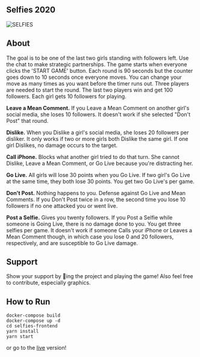 ## Selfies 2020

![SELFIES](https://firebasestorage.googleapis.com/v0/b/selfies-22b79.appspot.com/o/Screen%20Shot%202019-08-16%20at%204.33.17%20PM.png?alt=media&token=30442490-ab4a-4249-9272-722a30bfd0ec)

## About

The goal is to be one of the last two girls standing with followers left. Use the chat to
make strategic partnerships. The game starts when everyone clicks the 'START GAME' button.
Each round is 90 seconds but the counter goes down to 10 seconds once everyone moves. You
can change your move as many times as you want before the timer runs out. Three players
are needed to start the round. The last two players win and get 100 followers. Each girl
gets 10 followers for playing.

**Leave a Mean Comment.** If you Leave a Mean Comment on
another girl's social media, she loses 10 followers. It doesn't work if she selected
"Don't Post" that round.

**Dislike.** When you Dislike a girl's social media, she loses 20 followers per disliker. It only works if two or more girls both Dislike the same girl. If one girl Dislikes, no damage occurs to the target.

**Call iPhone.** Blocks what another girl tried to do that turn. She cannot Dislike, Leave a Mean Comment, or Go Live because you're distracting her.

**Go Live.** All girls will lose 30 points when you Go Live. If two girl's Go Live at the same time, they both lose 30 points. You get two Go Live's per game.

**Don't Post.** Nothing happens to you. Defense against Go Live and Mean Comments. If you Don't Post twice in a row, the second time you lose 10 followers if no one attacked you or went live.

**Post a Selfie.** Gives you twenty followers. If you Post a Selfie while someone is Going Live, there is no damage done to you. You get three selfies per game. It doesn't work if someone Calls your iPhone or Leaves a Mean Comment though, in which case you lose 0 and 20 followers, respectively, and are susceptible to Go Live damage.

## Support
Show your support by 🌟ing the project and playing the game! Also feel free to contribute, especially graphics.

## How to Run

```
docker-compose build
docker-compose up -d
cd selfies-frontend
yarn install
yarn start
```
or go to the [live](http://selfies-22b79.firebaseapp.com) version!
